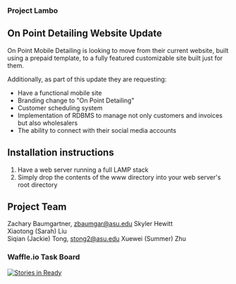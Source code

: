 ### Project Lambo

## On Point Detailing Website Update

On Point Mobile Detailing is looking to move from their current website, built using a prepaid template, to a fully featured customizable site built just for them.

Additionally, as part of this update they are requesting:
- Have a functional mobile site
- Branding change to "On Point Detailing"
- Customer scheduling system
- Implementation of RDBMS to manage not only customers and invoices but also wholesalers
- The ability to connect with their social media accounts

## Installation instructions

1. Have a web server running a full LAMP stack
2. Simply drop the contents of the www directory into your web server's root directory


## Project Team

Zachary Baumgartner, zbaumgar@asu.edu
Skyler Hewitt  
Xiaotong (Sarah) Liu  
Siqian (Jackie) Tong,  stong2@asu.edu
Xuewei (Summer) Zhu

 
### Waffle.io Task Board

[![Stories in Ready](https://badge.waffle.io/asu-cis-capstone/lambo.svg?label=ready&title=Ready)](http://waffle.io/asu-cis-capstone/lambo)
